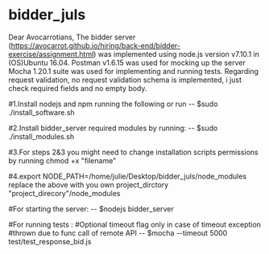 # bidder_juls
Dear Avocarrotians,
The bidder server (https://avocarrot.github.io/hiring/back-end/bidder-exercise/assignment.html)
was implemented using node.js version v7.10.1 in (OS)Ubuntu 16.04.
Postman v1.6.15 was used for mocking up the server 
Mocha 1.20.1 suite was used for implementing and running tests.
Regarding request validation, no request validation schema is implemented,
i just check required fields and no empty body.

#1.Install nodejs and npm running the following or run 
 -- $sudo ./install_software.sh   


#2.Install bidder_server required modules by running:
 -- $sudo ./install_modules.sh

#3.For steps 2&3 you might need to change installation scripts permissions by running chmod +x "filename"

#4.export NODE_PATH=/home/julie/Desktop/bidder_juls/node_modules 
 replace the above with you own project_dirctory "project_direcory"/node_modules

#For starting the server:
 -- $nodejs bidder_server

#For running tests :
#Optional timeout flag only in case of timeout exception 
#thrown due to func call of remote API 
 -- $mocha --timeout 5000 test/test_response_bid.js
